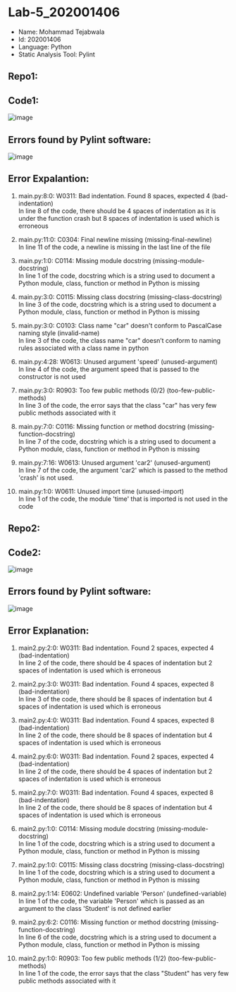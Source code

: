 # Lab-5_202001406

* Name: Mohammad Tejabwala
* Id: 202001406
* Language: Python
* Static Analysis Tool: Pylint

## Repo1: 
## Code1:
![image](https://user-images.githubusercontent.com/75032466/227481778-0068146d-47ac-4145-8353-1b9824c18c3b.png)

## Errors found by Pylint software:
![image](https://user-images.githubusercontent.com/75032466/227481649-7dc7e74f-2780-4ae1-b660-efd283d29032.png)

## Error Expalantion:


1) main.py:8:0: W0311: Bad indentation. Found 8 spaces, expected 4 (bad-indentation)<br>
In line 8 of the code, there should be 4 spaces of indentation as it is under the function crash but 8 spaces of indentation is used which is erroneous<br>

2) main.py:11:0: C0304: Final newline missing (missing-final-newline)<br>
In line 11 of the code, a newline is missing in the last line of the file<br>

3) main.py:1:0: C0114: Missing module docstring (missing-module-docstring)<br>
In line 1 of the code, docstring which is a string used to document a Python module, class, function or method in Python is missing<br>

4) main.py:3:0: C0115: Missing class docstring (missing-class-docstring)<br>
In line 3 of the code, docstring which is a string used to document a Python module, class, function or method in Python is missing<br>

5) main.py:3:0: C0103: Class name "car" doesn't conform to PascalCase naming style (invalid-name)<br>
In line 3 of the code, the class name "car" doesn’t conform to naming rules associated with a class name in python<br>

6) main.py:4:28: W0613: Unused argument 'speed' (unused-argument)<br>
In line 4 of the code, the argument speed that is passed to the constructor is not used<br>

7) main.py:3:0: R0903: Too few public methods (0/2) (too-few-public-methods)<br>
In line 3 of the code, the error says that the class "car" has very few public methods associated with it<br>

8) main.py:7:0: C0116: Missing function or method docstring (missing-function-docstring)<br>
In line 7 of the code, docstring which is a string used to document a Python module, class, function or method in Python is missing<br>

9) main.py:7:16: W0613: Unused argument 'car2' (unused-argument)<br>
In line 7 of the code, the argument 'car2' which is passed to the method 'crash' is not used.<br>

10) main.py:1:0: W0611: Unused import time (unused-import)<br>
In line 1 of the code, the module 'time' that is imported is not used in the code<br>

## Repo2:

## Code2:
![image](https://user-images.githubusercontent.com/75032466/227490246-a0173b22-3e07-4fb3-bf2d-19f6357a4b14.png)

## Errors found by Pylint software:
![image](https://user-images.githubusercontent.com/75032466/227490443-064b270f-ce43-4848-9305-6958170e23fd.png)

## Error Explanation:

1) main2.py:2:0: W0311: Bad indentation. Found 2 spaces, expected 4 (bad-indentation)<br>
In line 2 of the code, there should be 4 spaces of indentation but 2 spaces of indentation is used which is erroneous<br>

2) main2.py:3:0: W0311: Bad indentation. Found 4 spaces, expected 8 (bad-indentation)<br>
In line 3 of the code, there should be 8 spaces of indentation but 4 spaces of indentation is used which is erroneous<br>

3) main2.py:4:0: W0311: Bad indentation. Found 4 spaces, expected 8 (bad-indentation)<br>
In line 2 of the code, there should be 8 spaces of indentation but 4 spaces of indentation is used which is erroneous<br>

4) main2.py:6:0: W0311: Bad indentation. Found 2 spaces, expected 4 (bad-indentation)<br>
In line 2 of the code, there should be 4 spaces of indentation but 2 spaces of indentation is used which is erroneous<br>

5) main2.py:7:0: W0311: Bad indentation. Found 4 spaces, expected 8 (bad-indentation)<br>
In line 2 of the code, there should be 8 spaces of indentation but 4 spaces of indentation is used which is erroneous<br>

6) main2.py:1:0: C0114: Missing module docstring (missing-module-docstring)<br>
In line 1 of the code, docstring which is a string used to document a Python module, class, function or method in Python is missing<br>

7) main2.py:1:0: C0115: Missing class docstring (missing-class-docstring)<br>
In line 1 of the code, docstring which is a string used to document a Python module, class, function or method in Python is missing<br>

8) main2.py:1:14: E0602: Undefined variable 'Person' (undefined-variable)<br>
In line 1 of the code, the variable 'Person' which is passed as an argument to the class 'Student' is not defined earlier<br>

9) main2.py:6:2: C0116: Missing function or method docstring (missing-function-docstring)<br>
In line 6 of the code, docstring which is a string used to document a Python module, class, function or method in Python is missing<br>

10) main2.py:1:0: R0903: Too few public methods (1/2) (too-few-public-methods)<br>
In line 1 of the code, the error says that the class "Student" has very few public methods associated with it<br>
